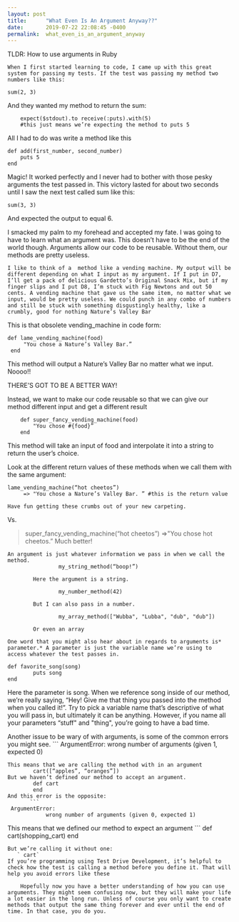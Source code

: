 ```yaml
---
layout: post
title:      "What Even Is An Argument Anyway??"
date:       2019-07-22 22:08:45 -0400
permalink:  what_even_is_an_argument_anyway
---
```



TLDR: How to use arguments in Ruby

    When I first started learning to code, I came up with this great system for passing my tests. If the test was passing my method two numbers like this:
		
`sum(2, 3)`

And they wanted my method to return the sum:

```
    expect($stdout).to receive(:puts).with(5) 
    #this just means we’re expecting the method to puts 5
```

All I had to do was write a method like this

```
def add(first_number, second_number)
    puts 5
end
```

Magic! It worked perfectly and I never had to bother with those pesky arguments the test passed in. 
This victory lasted for about two seconds until I saw the next test called sum like this:

`sum(3, 3)`

And expected the output to equal 6.

I smacked my palm to my forehead and accepted my fate. I was going to have to learn what an argument was. This doesn’t have to be the end of the world though. Arguments allow our code to be reusable. Without them, our methods are pretty useless.

    I like to think of a  method like a vending machine. My output will be different depending on what I input as my argument. If I put in D7, I’ll get a pack of delicious Gardetto’s Original Snack Mix, but if my finger slips and I put D8, I’m stuck with Fig Newtons and out 50 cents. A vending machine that gave us the same item, no matter what we input, would be pretty useless. We could punch in any combo of numbers and still be stuck with something disgustingly healthy, like a crumbly, good for nothing Nature’s Valley Bar
This is that obsolete vending_machine in code form:
   ```
 def lame_vending_machine(food)
        "You chose a Nature’s Valley Bar.”
    end
```
This method will output a Nature’s Valley Bar no matter what we input. Noooo!!

THERE’S GOT TO BE A BETTER WAY!

Instead, we want to make our code reusable so that we can give our method different input and get a different result
```
    def super_fancy_vending_machine(food)
        "You chose #{food}”
    end 
```
This method will take an input of food and interpolate it into a string to return the user’s choice. 

Look at the different return values of these methods when we call them with the same argument:
   ```
 lame_vending_machine(“hot cheetos”)
        => "You chose a Nature’s Valley Bar. ” #this is the return value
```
    Have fun getting these crumbs out of your new carpeting.
		
Vs.

> super_fancy_vending_machine(“hot cheetos”)
>     =>"You chose hot cheetos.”
Much better!

    An argument is just whatever information we pass in when we call the method.
					my_string_method(“boop!”)

            Here the argument is a string.
            
					my_number_method(42)

            But I can also pass in a number.

					my_array_method(["Wubba", "Lubba", "dub", "dub"])

            Or even an array

    One word that you might also hear about in regards to arguments is* parameter.* A parameter is just the variable name we’re using to access whatever the test passes in.
```
def favorite_song(song)
		puts song
end
```
Here the parameter is song. When we reference song inside of our method, we’re really saying, “Hey! Give me that thing you passed into the method when you called it!”. Try to pick a variable name that’s descriptive of what you will pass in, but ultimately it can be anything. However, if you name all your parameters “stuff" and "thing", you’re going to have a bad time. 

Another issue to be wary of with arguments, is some of the common errors you might see. 
    ```
ArgumentError:
         wrong number of arguments (given 1, expected 0)
```
This means that we are calling the method with in an argument
        cart([“apples”, “oranges”])
But we haven’t defined our method to accept an argument.
        def cart
        end
And this error is the opposite:
       ```
 ArgumentError:
            wrong number of arguments (given 0, expected 1)
```
This means that we defined our method to expect an argument
      ```
  def cart(shopping_cart)
        end
```
But we’re calling it without one:
   ` cart`
If you’re programming using Test Drive Development, it’s helpful to check how the test is calling a method before you define it. That will help you avoid errors like these

    Hopefully now you have a better understanding of how you can use arguments. They might seem confusing now, but they will make your life a lot easier in the long run. Unless of course you only want to create methods that output the same thing forever and ever until the end of time. In that case, you do you.
